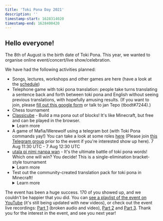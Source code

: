 ```yaml
---
title: 'Toki Pona Day 2021'
description: ''
timestamp-start: 1628314020
timestamp-end: 1628400420
---
```


<h2>Hello everyone!</h2>
<p>The 8th of August is the birth date of Toki Pona. This year, we wanted to organise online event/concert/live show/celebration.</p>
<p>We have had the following activities planned:</p>
<ul>
  <li>Songs, lectures, workshops and other games are here (have a look at the <a href="tenpo/">schedule</a>) </li>
  <li>Telephone game with toki pona translation: people take turns translating a sentence back and forth between toki pona and English without seeing previous translations, with hopefully amusing results. (If you want to join, please <a href="https://forms.gle/ByAEZRfxdUZCPn529" target="_blank">fill out this google form</a> or talk to jan Tepo (tbodt#7244).) </li>
  <li>Chess tournament</li>
  <li>
    <a href="https://classicube.net/" target="_blank">Classicube</a> - Build a ma pona out of blocks! It's like Minecraft, but free and can be played in the browser. <details>
      <summary>Learn more</summary>
      <p>Sign up for an account at classicube.net (and download the desktop client if you can). <a href="https://www.classicube.net/server/play/f3876a56fc003284cbc4f6a428205e77/" target="_blank">https://www.classicube.net/server/play/f3876a56fc003284cbc4f6a428205e77/</a> You can either open it in the browser and play there, or log into the desktop client, paste it into the bottom field of the server list, and click "Connect". </p>
      <p>Some tips on controls:</p>
      <ul>
        <li>Press B to pick blocks.</li>
        <li>Press Shift or Ctrl to go faster.</li>
        <li>Press Z to turn on fly mode, or X for noclip. Hold Q and E to go up and down.</li>
        <li>You can change all these in the options menu, accessed by pressing [Esc].</li>
      </ul>
    </details>
  </li>
  <li>A game of Mafia/Werewolf using a telegram bot (with Toki Pona commands yay!) You can take a look at some roles <a href="https://telegra.ph/A-werewolf-rolelist-02-03" target="_blank">here</a> (Please join <a href="https://t.me/musi_pi_jan_soweli" target="_blank">this Telegram group</a> prior to the event if you're interested show up here). <span class="date" data-value="1628335800">7 Aug 11:30 UTC</span> - <span class="date" data-value="1628339400">7 Aug 12:30 UTC</span>
  </li>
  <li>
    <a href="http://antetokipona.infinityfreeapp.com/utala-nimi/" target="_blank">utala pi nimi nanpa wan</a> - It's the ultimate battle of toki pona words! Which one will win? You decide! This is a single-elimination bracket-style tournament <details>
      <summary>Learn more</summary>
      <p>Just go to <a href="http://antetokipona.infinityfreeapp.com/utala-nimi/" target="_blank">the website</a> when it starts and enter your name at each round. </p>
    </details>
  </li>
  <li>Test out the community-created translation pack for toki pona in Minecraft! <details>
      <summary>Learn more</summary>
      <p>Add 98.221.154.62 to your server list, join on Java Edition 1.17.1</p>
    </details>
  </li>
</ul>
<p>The event has been a huge success. 170 of you showed up, and we couldn't be happier that you did. You can <a href="https://youtube.com/playlist?list=PLjOmpMyMxd8Ru7RzbKS0ZZ1E_S2J_pA2X" target="_blank">see a playlist of the event on YouTube</a> (it's still being updated with new videos), or check out the event live recordings: <a href="https://youtu.be/CdBJiSTu5XU" target="_blank">Part 1</a> (broken audio and video), <a href="https://youtu.be/lQAdcGi1qKI" target="_blank">Part 2</a> and <a href="https://youtu.be/Dmop0dmZn8M" target="_blank">Part 3</a>. Thank you for the interest in the event, and see you next year! </p>
